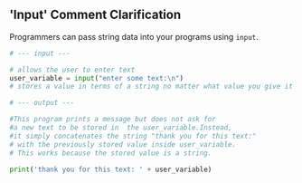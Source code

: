 
## 'Input' Comment Clarification

Programmers can pass string data into your programs using `input`.

```py
# --- input ---

# allows the user to enter text
user_variable = input("enter some text:\n")
# stores a value in terms of a string no matter what value you give it

# --- output ---

#This program prints a message but does not ask for 
#a new text to be stored in  the user_variable.Instead,
#it simply concatenates the string "thank you for this text:" 
# with the previously stored value inside user_variable.
# This works because the stored value is a string.

print('thank you for this text: ' + user_variable)

